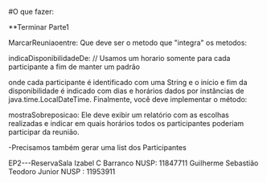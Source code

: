 #O que fazer:

**Terminar Parte1

MarcarReuniaoentre: Que deve ser o metodo que "integra" os metodos:

indicaDisponibilidadeDe:
  // Usamos um horario somente para cada participante a fim de manter um padrão
  
  onde cada participante é identificado com uma String e o início e fim da disponibilidade
  é indicado com dias e horários dados por instâncias de java.time.LocalDateTime.
  Finalmente, você deve implementar o método:

mostraSobreposicao:
   Ele deve exibir um relatório com as escolhas realizadas e indicar em quais horários todos 
   os participantes poderiam participar da reunião.

-Precisamos também gerar uma list dos Participantes 

EP2---ReservaSala
Izabel  C Barranco NUSP: 11847711
Guilherme Sebastião Teodoro Junior NUSP : 11953911
